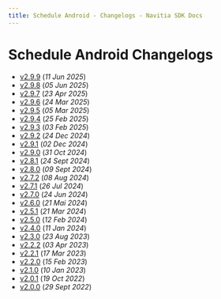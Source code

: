 ```yaml
---
title: Schedule Android - Changelogs - Navitia SDK Docs
---
```


# Schedule Android Changelogs

* [v2.9.9](releases/2.9.9/index.md) (_11 Jun 2025_)
* [v2.9.8](releases/2.9.8/index.md) (_05 Jun 2025_)
* [v2.9.7](releases/2.9.7/index.md) (_23 Apr 2025_)
* [v2.9.6](releases/2.9.6/index.md) (_24 Mar 2025_)
* [v2.9.5](releases/2.9.5/index.md) (_05 Mar 2025_)
* [v2.9.4](releases/2.9.4/index.md) (_25 Feb 2025_)
* [v2.9.3](releases/2.9.3/index.md) (_03 Feb 2025_)
* [v2.9.2](releases/2.9.2/index.md) (_24 Dec 2024_)
* [v2.9.1](releases/2.9.1/index.md) (_02 Dec 2024_)
* [v2.9.0](releases/2.9.0/index.md) (_31 Oct 2024_)
* [v2.8.1](releases/2.8.1/index.md) (_24 Sept 2024_)
* [v2.8.0](releases/2.8.0/index.md) (_09 Sept 2024_)
* [v2.7.2](releases/2.7.2/index.md) (_08 Aug 2024_)
* [v2.7.1](releases/2.7.1/index.md) (_26 Jul 2024_)
* [v2.7.0](releases/2.7.0/index.md) (_24 Jun 2024_)
* [v2.6.0](releases/2.6.0/index.md) (_21 Mai 2024_)
* [v2.5.1](releases/2.5.1/index.md) (_21 Mar 2024_)
* [v2.5.0](releases/2.5.0/index.md) (_12 Feb 2024_)
* [v2.4.0](releases/2.4.0/index.md) (_11 Jan 2024_)
* [v2.3.0](releases/2.3.0/index.md) (_23 Aug 2023_)
* [v2.2.2](releases/2.2.2/index.md) (_03 Apr 2023_)
* [v2.2.1](releases/2.2.1/index.md) (_17 Mar 2023_)
* [v2.2.0](releases/2.2.0/index.md) (_15 Feb 2023_)
* [v2.1.0](releases/2.1.0/index.md) (_10 Jan 2023_)
* [v2.0.1](releases/2.0.1/index.md) (_19 Oct 2022_)
* [v2.0.0](releases/2.0.0/index.md) (_29 Sept 2022_)
